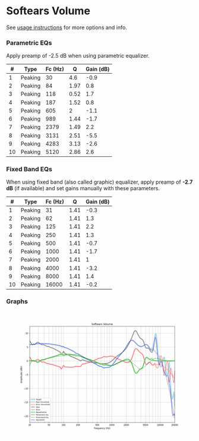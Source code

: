 # Softears Volume
See [usage instructions](https://github.com/jaakkopasanen/AutoEq#usage) for more options and info.

### Parametric EQs
Apply preamp of -2.5 dB when using parametric equalizer.

|   # | Type    |   Fc (Hz) |    Q |   Gain (dB) |
|-----|---------|-----------|------|-------------|
|   1 | Peaking |        30 | 4.6  |        -0.9 |
|   2 | Peaking |        84 | 1.97 |         0.8 |
|   3 | Peaking |       118 | 0.52 |         1.7 |
|   4 | Peaking |       187 | 1.52 |         0.8 |
|   5 | Peaking |       605 | 2    |        -1.1 |
|   6 | Peaking |       989 | 1.44 |        -1.7 |
|   7 | Peaking |      2379 | 1.49 |         2.2 |
|   8 | Peaking |      3131 | 2.51 |        -5.5 |
|   9 | Peaking |      4283 | 3.13 |        -2.6 |
|  10 | Peaking |      5120 | 2.86 |         2.6 |

### Fixed Band EQs
When using fixed band (also called graphic) equalizer, apply preamp of **-2.7 dB** (if available) and set gains manually with these parameters.

|   # | Type    |   Fc (Hz) |    Q |   Gain (dB) |
|-----|---------|-----------|------|-------------|
|   1 | Peaking |        31 | 1.41 |        -0.3 |
|   2 | Peaking |        62 | 1.41 |         1.3 |
|   3 | Peaking |       125 | 1.41 |         2.2 |
|   4 | Peaking |       250 | 1.41 |         1.3 |
|   5 | Peaking |       500 | 1.41 |        -0.7 |
|   6 | Peaking |      1000 | 1.41 |        -1.7 |
|   7 | Peaking |      2000 | 1.41 |         1   |
|   8 | Peaking |      4000 | 1.41 |        -3.2 |
|   9 | Peaking |      8000 | 1.41 |         1.4 |
|  10 | Peaking |     16000 | 1.41 |        -0.2 |

### Graphs
![](./Softears%20Volume.png)
